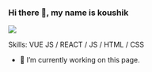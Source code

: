 ### Hi there 👋, my name is koushik
![](https://media-exp1.licdn.com/dms/image/C5616AQGMKNNvpayyvQ/profile-displaybackgroundimage-shrink_350_1400/0/1610185991992?e=1615420800&v=beta&t=b4gRuZXs0E5u1Knm7ecaJ-ej-U9jKnokV_Y_cPugl7Q)


Skills: VUE JS / REACT / JS / HTML / CSS

- 🔭 I’m currently working on this page. 




